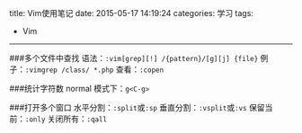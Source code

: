 title: Vim使用笔记
date: 2015-05-17 14:19:24
categories: 学习
tags:
- Vim
---

###多个文件中查找
 语法：`:vim[grep][!] /{pattern}/[g][j] {file}`
例子：`:vimgrep /class/ *.php`
查看：`:copen`

<!--more-->

###统计字符数
normal 模式下：`g<C-g>`

###打开多个窗口
水平分割：`:split`或`:sp`
垂直分割：`:vsplit`或`:vs`
保留当前：`:only`
关闭所有：`:qall`

